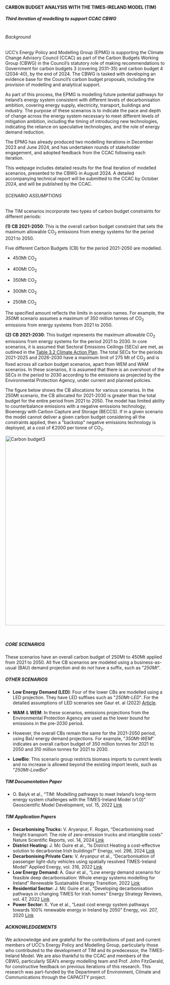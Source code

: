 #### CARBON BUDGET ANALYSIS WITH THE TIMES-IRELAND MODEL (TIM)

##### Third iteration of modelling to support CCAC CBWG<br><br>

###### Background
UCC’s Energy Policy and Modelling Group (EPMG) is supporting the Climate Change Advisory Council (CCAC) as part of the Carbon Budgets Working Group (CBWG) in the Council’s statutory role of making recommendations to Government for carbon budgets 3 (covering 2031-35) and carbon budget 4 (2034-40), by the end of 2024. The CBWG is tasked with developing an evidence base for the Council’s carbon budget proposals, including the provision of modelling and analytical support. 

As part of this process, the EPMG is modelling future potential pathways for Ireland’s energy system consistent with different levels of decarbonisation ambition, covering energy supply, electricity, transport, buildings and industry. The purpose of these scenarios is to indicate the pace and depth of change across the energy system necessary to meet different levels of mitigation ambition, including the timing of introducing new technologies, indicating the reliance on speculative technologies, and the role of energy demand reduction. 

The EPMG has already produced two modelling iterations in December 2023 and June 2024, and has undertaken rounds of stakeholder engagement, and adopted feedback from the CCAC following each iteration. 

This webpage includes detailed results for the final iteration of modelled scenarios, presented to the CBWG in August 2024. A detailed accompanying technical report will be submitted to the CCAC by October 2024, and will be published by the CCAC. 

###### SCENARIO ASSUMPTIONS

The TIM scenarios incorporate two types of carbon budget constraints for different periods:

**(1) CB 2021-2050**: This is the overall carbon budget constraint that sets the maximum allowable CO<sub>2</sub> emissions from energy systems for the period 2021 to 2050. 

Five different Carbon Budgets (CB) for the period 2021-2050 are modelled.

* 450Mt CO<sub>2</sub> 

* 400Mt CO<sub>2</sub> 

* 350Mt CO<sub>2</sub> 

* 300Mt CO<sub>2</sub> 

* 250Mt CO<sub>2</sub>

The specified amount reflects the limits in scenario names. For example, the *350Mt* scenario assumes a maximum of 350 million tonnes of CO<sub>2</sub> emissions from energy systems from 2021 to 2050.

**(2) CB 2021-2030**: This budget represents the maximum allowable CO<sub>2</sub> emissions from energy systems for the period 2021 to 2030. In core scenarios, it is assumed that Sectoral Emissions Ceilings (SECs) are met, as outlined in the [Table 3.2 Climate Action Plan](https://www.gov.ie/pdf/?file=https://assets.gov.ie/296414/7a06bae1-4c1c-4cdc-ac36-978e3119362e.pdf#page=null). The total SECs for the periods 2021-2025 and 2026-2030 have a maximum limit of 275 Mt of CO<sub>2</sub> and is fixed across all carbon budget scenarios, apart from WEM and WAM scenarios. In these scenarios, it is assumed that there is an overshoot of the SECs in the period to 2030 according to the emissions as projected by the Environmental Protection Agency, under current and planned policies. 

The figure below shows the CB allocations for various scenarios. In the 250Mt scenario, the CB allocated for 2021-2030 is greater than the total budget for the entire period from 2021 to 2050. The model has limited ability to counterbalance emissions with a negative emissions technology, Bioenergy with Carbon Capture and Storage (BECCS). If in a given scenario the model cannot deliver a given carbon budget considering all the constraints applied, then a "backstop" negative emissions technology is deployed, at a cost of €2000 per tonne of CO<sub>2</sub>. 

<img src="https://github.com/user-attachments/assets/d20c25e9-99cd-4945-8790-0d44f936dd10" alt="Carbon budget3" width="600" />

&nbsp;


##### CORE SCENARIOS
These scenarios have an overall carbon budget of 250Mt to 450Mt applied from 2021 to 2050. All five CB scenarios are modeled using a business-as-usual (BAU) demand projection and do not have a suffix, such as "*250Mt*". 

##### OTHER SCENARIOS
* **Low Energy Demand (LED)**: Four of the lower CBs are modelled using a LED projection. They have LED suffixes such as "*250Mt-LED*". For the detailed assumptions of LED scenarios see Gaur et. al (2022) [Article](https://www.sciencedirect.com/science/article/pii/S2667095X22000083).

* **WAM** & **WEM**: In these scenarios, emissions projections from the Environmental Protection Agency are used as the lower bound for emissions in the pre-2030 period.
* However, the overall CBs remain the same for the 2021-2050 period, using BaU energy demand projections. For example, "*350Mt-WEM*" indicates an overall carbon budget of 350 million tonnes for 2021 to 2050 and 310 million tonnes for 2021 to 2030.

* **LowBio**: This scenario group restricts biomass imports to current levels and no increase is allowed beyond the existing import levels, such as "*250Mt-LowBio*"

##### TIM Documentation Paper
* O. Balyk et al., “TIM: Modelling pathways to meet Ireland’s long-term energy system challenges with the TIMES-Ireland Model (v1.0)” Geoscientific Model Development, vol. 15, 2022 [Link](https://gmd.copernicus.org/articles/15/4991/2022/)
  
##### TIM Application Papers
* **Decarbonising Trucks:** V. Aryanpur, F. Rogan, “Decarbonising road freight transport: The role of zero-emission trucks and intangible costs” Nature Scientific Reports, vol. 14, 2024 [Link](https://www.nature.com/articles/s41598-024-52682-4)
* **District Heating:** J. Mc Guire et al., “Is District Heating a cost-effective solution to decarbonise Irish buildings?” Energy, vol. 296, 2024 [Link](https://www.sciencedirect.com/science/article/pii/S036054422400882X)
* **Decarbonising Private Cars:** V. Aryanpur et al., “Decarbonisation of passenger light-duty vehicles using spatially resolved TIMES-Ireland Model” Applied Energy, vol. 316, 2022 [Link](https://www.sciencedirect.com/science/article/pii/S0306261922004676)
* **Low Energy Demand:** A. Gaur et al., “Low energy demand scenario for feasible deep decarbonisation: Whole energy systems modelling for Ireland” Renewable Sustainable Energy Transition, 2022 [Link](https://www.sciencedirect.com/science/article/pii/S2667095X22000083)
* **Residential Sector:** J. Mc Guire et al., “Developing decarbonisation pathways in changing TIMES for Irish homes” Energy Strategy Reviews, vol. 47, 2022 [Link](https://www.sciencedirect.com/science/article/pii/S2211467X23000366)
* **Power Sector:** X. Yue et al., “Least cost energy system pathways towards 100% renewable energy in Ireland by 2050” Energy, vol. 207, 2020 [Link](https://www.sciencedirect.com/science/article/pii/S0360544220313712)

##### ACKNOWLEDGEMENTS
We acknowledge and are grateful for the contributions of past and current members of UCC’s Energy Policy and Modelling Group, particularly those who contributed to the development of TIM and its predecessor, the TIMES-Ireland Model. We are also thankful to the CCAC and members of the CBWG, particularly SEAI’s energy modelling team and Prof. John FitzGerald, for constructive feedback on previous iterations of this research. This research was part-funded by the Department of Environment, Climate and Communications through the CAPACITY project. 
